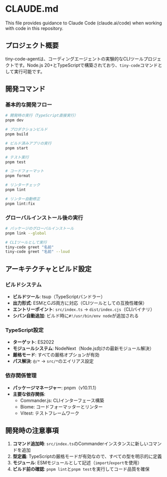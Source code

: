 # CLAUDE.md

This file provides guidance to Claude Code (claude.ai/code) when working with code in this repository.

## プロジェクト概要

tiny-code-agentは、コーディングエージェントの実験的なCLIツールプロジェクトです。Node.js 20+とTypeScriptで構築されており、`tiny-code`コマンドとして実行可能です。

## 開発コマンド

### 基本的な開発フロー
```bash
# 開発時の実行（TypeScript直接実行）
pnpm dev

# プロダクションビルド
pnpm build

# ビルド済みアプリの実行
pnpm start

# テスト実行
pnpm test

# コードフォーマット
pnpm format

# リンターチェック
pnpm lint

# リンター自動修正
pnpm lint:fix
```

### グローバルインストール後の実行
```bash
# パッケージのグローバルインストール
pnpm link --global

# CLIツールとして実行
tiny-code greet "名前"
tiny-code greet "名前" --loud
```

## アーキテクチャとビルド設定

### ビルドシステム
- **ビルドツール**: tsup（TypeScriptバンドラー）
- **出力形式**: ESMとCJS両方に対応（CLIツールとしての互換性確保）
- **エントリーポイント**: `src/index.ts` → `dist/index.cjs`（CLIバイナリ）
- **シバン自動追加**: ビルド時に`#!/usr/bin/env node`が追加される

### TypeScript設定
- **ターゲット**: ES2022
- **モジュールシステム**: NodeNext（Node.js向けの最新モジュール解決）
- **厳格モード**: すべての厳格オプションが有効
- **パス解決**: `@/*` → `src/*`のエイリアス設定

### 依存関係管理
- **パッケージマネージャー**: pnpm（v10.11.1）
- **主要な依存関係**: 
  - Commander.js: CLIインターフェース構築
  - Biome: コードフォーマッターとリンター
  - Vitest: テストフレームワーク

## 開発時の注意事項

1. **コマンド追加時**: `src/index.ts`のCommanderインスタンスに新しいコマンドを追加
2. **型定義**: TypeScriptの厳格モードが有効なので、すべての型を明示的に定義
3. **モジュール**: ESMモジュールとして記述（`import`/`export`を使用）
4. **ビルド前の確認**: `pnpm lint`と`pnpm test`を実行してコード品質を確保